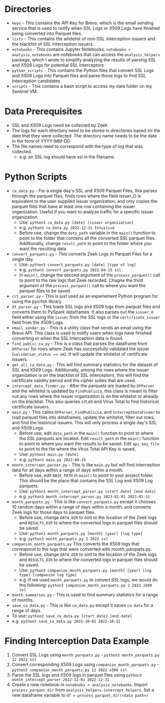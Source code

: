 # Directories
* `keys` - This contains the API Key for Brevo, which is the email sending service that is used to notify when SSL Logs or X509 Logs have finished being converted into Parquet files. 
* `lists` - This contains the whitelist of non-SSL Interception issuers and the blacklist of SSL Interception issuers.
* `notebooks` - This contains Jupyter Notebooks. `notebooks > analysis_notebooks` are notebooks that can access the `analysis_helpers` package, which I wrote to simplify analyzing the results of parsing SSL and X509 Logs for potential SSL Interceptors
* `python_scripts` - This contains the Python files that convert SSL Logs and X509 Logs into Parquet files and parse those logs to find SSL Interception candidates
* `scripts` - This contains a bash script to access my data folder on my Sentinel VM.

# Data Prerequisites
* SSL and X509 Logs need be collected by Zeek
* The logs for each directory need to be stored in directories based on the date that they were collected. The directory name needs to be the date in the form of YYYY-MM-DD
* The file names need to correspond with the type of log that was collected.
  * e.g. an SSL log should have ssl in the filename.

# Python Scripts
* `ca_data.py` - For a single day's SSL and X509 Parquet Files, this parses through the parquet files, finds rows where the field issuer_O is equivalent to the user supplied issuer organization, and only copies the parquet files that have at least one row containing the issuer organization. Useful if you want to analyze traffic for a specific issuer organization.
  * Use: `python3 ca_data.py [date] [issuer organization]`
  * e.g. `python3 ca_data.py 2022-12-31 Intuitive`
  * Before use, change the `data_path` variable in the `main()` function to point to the folder that contains all the converted SSL parquet files. Additionally, change `result_path` to point to the folder where you want the resulting data 
* `convert_parquets.py` - This converts Zeek Logs to Parquet Files for a single day.
  * Use: `python3 convert_parquets.py [date] [type of log]`
  * e.g. `python3 convert_parquets.py 2022-04-15 ssl`
  * In `main()`, change the second argument of the `process_parquet()` call to point to the raw logs that Zeek recorded. Chagne the third argument of the `process_parquet()` call to where you want the parquet files to be saved.
* `crt_parser.py` - This is just used as an experiement Python program for using the pycrtsh library
* `df_parser.py` - This loads SSL logs and X509 logs from parquet files and converts them to PySpark dataframes. It also parses out the `issuer_O` field either using the `issuer` from the SSL logs or the `certificate_issuer` field from the X509 Logs.
* `email_sender.py` - This is a utility class that sends an email using the Brevo API. This class is used to notify users when logs have finished converting or when the SSL Interception data is found.
* `find_public_ca.py` - This is a class that parses the dataframe from `DFParser` for rows where Zeek has successfully validated the issuer (`validation_status == ok`). It will update the whitelist of certificate issuers.
* `get_all_ca_data.py` - This will find summary statistics for the dataset of SSL and X509 Logs. Additionally, among the rows where the issuer organization is on the blacklist of SSL interceptors, this will find the certificate validity period and the cipher suites that are used.
* `intercept_data_finder.py` - After the parquets are loaded by `DFParser` and the whitelist is updated by `FindPublicCa`, this class is meant to filter out any rows where the issuer organization is on the whitelist or already on the blacklist. This also queries crt.sh and Virus Total to find historical certificate issuers.
* `main.py` - This calles `DFParser`, `FindPublicCa`, and `InterceptDataFinder` to load parquet files into dataframes, update the whitelist, filter out rows, and find the historical issuers. This will only process a single day's SSL and X509 Logs.
  * Before use, edit `data_path` in the `main()` function to point to where the SSL parquets are located. Edit `result_path` in the `main()` function to point to where you want the results to be saved. Edit `api_key_file` to point to the file where the Virus Total API Key is saved.
  * Use: `python3 main.py [date]`
  * e.g. `python3 main.py 2022-04-15`
* `month_intercept_parser.py` - This is like `main.py` but will find interception data for all days within a range of days within a month.
  * Before use, edit `BASE_PATH` in `main()` to point to your project folder. This should be the place that contains the SSL Log and X509 Log parquets.
  * Use: `python3 month_intercept_parser.py [start date] [end date]`
  * e.g. `python3 month_intercept_parser.py 2023-01-01 2023-01-31`
* `month_parquets.py` - This is like `convert_parquets.py` except it chooses 10 random days within a range of days within a month, and converts Zeek logs for those days to parquet files.
  * Before use, change `DATA_DIR` to oint to the location of the Zeek logs and `RESULTS_DIR` to where the converted logs in parquet files should be saved.
  * Use: `python3 month_parquets.py [month] [year] [log type]`
  * e.g. `python3 month_parquets.py 2 2022 ssl`
* `companion_month_parquets.py` This converts the X509 logs that correspond to the logs that were converted with month_parquets.py.
  * Before use, change `DATA_DIR` to oint to the location of the Zeek logs and `RESULTS_DIR` to where the converted logs in parquet files should be saved.
  * Use: `python3 companion_month_parquets.py [month] [year] [log type] [companion log type]`
  * e.g. If we used `month_parquets.py` to convert SSL logs, we would do the following: `python3 companion_month_parquets.py 2 2022 x509 ssl`
* `month_summaries.py` - This is used to find summary statistics for a range of months.
* `save_ca_data.py` - This is like `ca_data.py` except it saves `ca data` for a range of days.
* To use: `python3 save_ca_data.py [start date] [end date]`
* e.g. `python3 save_ca_data.py 2022-10-01 2022-10-31`
  
# Finding Interception Data Example
1. Convert SSL Logs using `month_parquets.py` - `python3 month_parquets.py 12 2022 ssl`
2. Convert corresponding X509 Logs using `companion_month_parquets.py` - `python3 companion_month_parquets.py 12 2022 x509 ssl`
3. Parse the SSL logs and X509 logs in parquet files using `python3 month_intercept_parser 2022-12-01 2022-12-31`
4. Create a new notebook in `notebooks > analysis_notebooks`. Import `process_parquet_dir` from `analysis_helpers.intercept_helpers`. Set a new dataframe variable to `df = process_parquet_dir(<data path>)`



